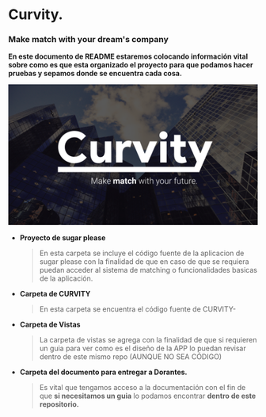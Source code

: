 # Curvity.

### Make match with your dream's company

**En este documento de README estaremos colocando información vital sobre como es que esta organizado el proyecto para que podamos hacer pruebas y sepamos donde se encuentra cada cosa.**

<img src="Vistas_app\LOGO\Diapositiva2.PNG" alt="LOGO DE CURVITY" style="zoom:50%;" />

- **Proyecto de sugar please**

  > En esta carpeta se incluye el código fuente de la aplicacion de sugar please con la finalidad de que en caso de que se requiera puedan acceder al sistema de matching o funcionalidades basicas de la aplicación.

- **Carpeta de CURVITY**

  > En esta carpeta se encuentra el código fuente de CURVITY-

- **Carpeta de Vistas**

  > La carpeta de vistas se agrega con la finalidad de que si requieren un guia para ver como es el diseño de la APP lo puedan revisar dentro de este mismo repo (AUNQUE NO SEA CÓDIGO)

- **Carpeta del documento para entregar a Dorantes.**

  > Es vital que tengamos acceso a la documentación con el fin de que **si necesitamos un guia** lo podamos encontrar **dentro de este repositorio.**

